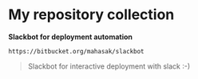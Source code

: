 # My repository collection #

**Slackbot for deployment automation**

`https://bitbucket.org/mahasak/slackbot`
>Slackbot for interactive deployment with slack :-)
